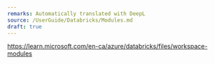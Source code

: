 ```yaml
---
remarks: Automatically translated with DeepL
source: /UserGuide/Databricks/Modules.md
draft: true
---
```


https://learn.microsoft.com/en-ca/azure/databricks/files/workspace-modules
